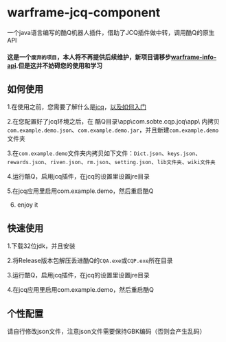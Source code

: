 # warframe-jcq-component
一个java语言编写的酷Q机器人插件，借助了JCQ插件做中转，调用酷Q的原生API

#### 这是一个`废弃的项目`，本人将不再提供后续维护，新项目请移步[warframe-info-api](https://github.com/WsureDev/waframe-info-api).但是这并不妨碍您的使用和学习

## 如何使用
1.在使用之前，您需要了解什么是[jcq](https://cqp.cc/t/37318)，[以及如何入门](https://github.com/Sobte/JCQ-CoolQ)

2.在您配置好了jcq环境之后，在 酷Q目录\app\com.sobte.cqp.jcq\app\ 内拷贝`com.example.demo.json`、`com.example.demo.jar`，并且新建`com.example.demo`文件夹

3.在`com.example.demo`文件夹内拷贝如下文件：`Dict.json`、`keys.json`、`rewards.json`、`riven.json`、`rm.json`、`setting.json`、`lib文件夹`、`wiki文件夹`

4.运行酷Q，启用jcq插件，在jcq的设置里设置jre目录

5.在jcq应用里启用com.example.demo，然后重启酷Q

6. enjoy it

## 快速使用
1.下载32位jdk，并且安装

2.将Release版本包解压丢进酷Q的`CQA.exe`或`CQP.exe`所在目录

3.运行酷Q，启用jcq插件，在jcq的设置里设置jre目录

4.在jcq应用里启用com.example.demo，然后重启酷Q

## 个性配置

请自行修改json文件，注意json文件需要保持GBK编码（否则会产生乱码）
